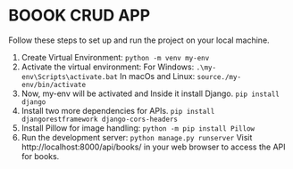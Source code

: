 # BOOOK CRUD APP
Follow these steps to set up and run the project on your local machine.
1. Create Virtual Environment:
```python -m venv my-env```
2. Activate the virtual environment:
For Windows: ```.\my-env\Scripts\activate.bat```
In macOs and Linux: ```source./my-env/bin/activate```
3. Now, my-env will be activated and Inside it install Django.
```pip install django```
4. Install two more dependencies for APIs.
```pip install djangorestframework django-cors-headers```
5. Install Pillow for image handling:
```python -m pip install Pillow```
6. Run the development server:
```python manage.py runserver```
Visit http://localhost:8000/api/books/ in your web browser to access the API for books.




